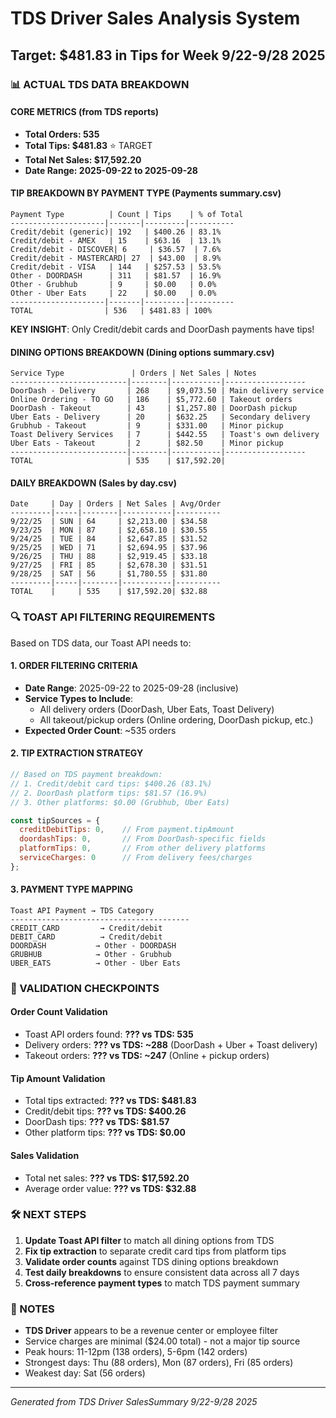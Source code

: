 # TDS Driver Sales Analysis System
## Target: $481.83 in Tips for Week 9/22-9/28 2025

### 📊 ACTUAL TDS DATA BREAKDOWN

#### **CORE METRICS** (from TDS reports)
- **Total Orders: 535**
- **Total Tips: $481.83** ⭐ TARGET
- **Total Net Sales: $17,592.20**
- **Date Range: 2025-09-22 to 2025-09-28**

#### **TIP BREAKDOWN BY PAYMENT TYPE** (Payments summary.csv)
```
Payment Type          | Count | Tips    | % of Total
---------------------|-------|---------|----------
Credit/debit (generic)| 192   | $400.26 | 83.1%
Credit/debit - AMEX   | 15    | $63.16  | 13.1%
Credit/debit - DISCOVER| 6     | $36.57  | 7.6%
Credit/debit - MASTERCARD| 27  | $43.00  | 8.9%
Credit/debit - VISA   | 144   | $257.53 | 53.5%
Other - DOORDASH      | 311   | $81.57  | 16.9%
Other - Grubhub       | 9     | $0.00   | 0.0%
Other - Uber Eats     | 22    | $0.00   | 0.0%
---------------------|-------|---------|----------
TOTAL                | 536   | $481.83 | 100%
```

**KEY INSIGHT**: Only Credit/debit cards and DoorDash payments have tips!

#### **DINING OPTIONS BREAKDOWN** (Dining options summary.csv)
```
Service Type               | Orders | Net Sales | Notes
--------------------------|--------|-----------|------------------
DoorDash - Delivery       | 268    | $9,073.50 | Main delivery service
Online Ordering - TO GO   | 186    | $5,772.60 | Takeout orders
DoorDash - Takeout        | 43     | $1,257.80 | DoorDash pickup
Uber Eats - Delivery      | 20     | $632.25   | Secondary delivery
Grubhub - Takeout         | 9      | $331.00   | Minor pickup
Toast Delivery Services   | 7      | $442.55   | Toast's own delivery
Uber Eats - Takeout       | 2      | $82.50    | Minor pickup
--------------------------|--------|-----------|------------------
TOTAL                     | 535    | $17,592.20|
```

#### **DAILY BREAKDOWN** (Sales by day.csv)
```
Date     | Day | Orders | Net Sales | Avg/Order
---------|-----|--------|-----------|----------
9/22/25  | SUN | 64     | $2,213.00 | $34.58
9/23/25  | MON | 87     | $2,658.10 | $30.55
9/24/25  | TUE | 84     | $2,647.85 | $31.52
9/25/25  | WED | 71     | $2,694.95 | $37.96
9/26/25  | THU | 88     | $2,919.45 | $33.18
9/27/25  | FRI | 85     | $2,678.30 | $31.51
9/28/25  | SAT | 56     | $1,780.55 | $31.80
---------|-----|--------|-----------|----------
TOTAL    |     | 535    | $17,592.20| $32.88
```

### 🔍 TOAST API FILTERING REQUIREMENTS

Based on TDS data, our Toast API needs to:

#### **1. ORDER FILTERING CRITERIA**
- **Date Range**: 2025-09-22 to 2025-09-28 (inclusive)
- **Service Types to Include**:
  - All delivery orders (DoorDash, Uber Eats, Toast Delivery)
  - All takeout/pickup orders (Online ordering, DoorDash pickup, etc.)
- **Expected Order Count**: ~535 orders

#### **2. TIP EXTRACTION STRATEGY**
```javascript
// Based on TDS payment breakdown:
// 1. Credit/debit card tips: $400.26 (83.1%)
// 2. DoorDash platform tips: $81.57 (16.9%)
// 3. Other platforms: $0.00 (Grubhub, Uber Eats)

const tipSources = {
  creditDebitTips: 0,    // From payment.tipAmount
  doordashTips: 0,       // From DoorDash-specific fields
  platformTips: 0,       // From other delivery platforms
  serviceCharges: 0      // From delivery fees/charges
};
```

#### **3. PAYMENT TYPE MAPPING**
```
Toast API Payment → TDS Category
----------------------------------------
CREDIT_CARD         → Credit/debit
DEBIT_CARD          → Credit/debit  
DOORDASH           → Other - DOORDASH
GRUBHUB            → Other - Grubhub
UBER_EATS          → Other - Uber Eats
```

### 🎯 VALIDATION CHECKPOINTS

#### **Order Count Validation**
- Toast API orders found: **??? vs TDS: 535**
- Delivery orders: **??? vs TDS: ~288** (DoorDash + Uber + Toast delivery)
- Takeout orders: **??? vs TDS: ~247** (Online + pickup orders)

#### **Tip Amount Validation**
- Total tips extracted: **??? vs TDS: $481.83**
- Credit/debit tips: **??? vs TDS: $400.26**
- DoorDash tips: **??? vs TDS: $81.57**
- Other platform tips: **??? vs TDS: $0.00**

#### **Sales Validation**
- Total net sales: **??? vs TDS: $17,592.20**
- Average order value: **??? vs TDS: $32.88**

### 🛠️ NEXT STEPS

1. **Update Toast API filter** to match all dining options from TDS
2. **Fix tip extraction** to separate credit card tips from platform tips
3. **Validate order counts** against TDS dining options breakdown
4. **Test daily breakdowns** to ensure consistent data across all 7 days
5. **Cross-reference payment types** to match TDS payment summary

### 📝 NOTES

- **TDS Driver** appears to be a revenue center or employee filter
- Service charges are minimal ($24.00 total) - not a major tip source
- Peak hours: 11-12pm (138 orders), 5-6pm (142 orders)
- Strongest days: Thu (88 orders), Mon (87 orders), Fri (85 orders)
- Weakest day: Sat (56 orders)

---
*Generated from TDS Driver SalesSummary 9/22-9/28 2025*